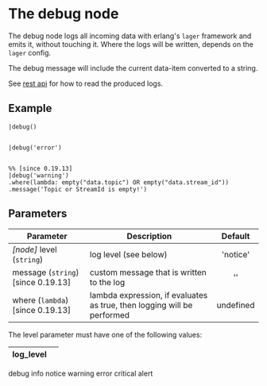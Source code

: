 The debug node
=====================

The debug node logs all incoming data with erlang's `lager` framework and emits it, without touching it.
Where the logs will be written, depends on the `lager` config.

The debug message will include the current data-item converted to a string.

See [rest api](./faxe_rest_api.html) for how to read the produced logs.


Example
-------
```dfs  
|debug()
    
    
|debug('error')


%% [since 0.19.13]
|debug('warning')
.where(lambda: empty("data.topic") OR empty("data.stream_id"))
.message('Topic or StreamId is empty!')

```

Parameters
----------

| Parameter                          | Description                                                             |  Default  |
|------------------------------------|-------------------------------------------------------------------------|:---------:|
| _[node]_ level (`string`)          | log level (see below)                                                   | 'notice'  |
| message (`string`) [since 0.19.13] | custom message that is written to the log                               |    ''     |
| where (`lambda`) [since 0.19.13]   | lambda expression, if evaluates as true, then logging will be performed | undefined |

The level parameter must have one of the following values:

log_level | |
----------|-|
debug
info
notice
warning
error
critical
alert
